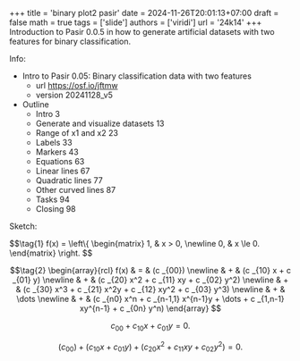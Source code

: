 +++
title = 'binary plot2 pasir'
date = 2024-11-26T20:01:13+07:00
draft = false
math = true
tags = ['slide']
authors = ['viridi']
url = '24k14'
+++
Introduction to Pasir 0.0.5 in how to generate artificial datasets with two features for binary classification.

<!--more-->

Info:

- Intro to Pasir 0.05: Binary classification data with two features
  + url https://osf.io/jftmw
  + version 20241128_v5
- Outline
  + Intro 3
  + Generate and visualize datasets 13
  + Range of x1 and x2 23
  + Labels 33
  + Markers 43
  + Equations 63
  + Linear lines 67
  + Quadratic lines 77
  + Other curved lines 87  
  + Tasks 94
  + Closing 98

Sketch:

$$\tag{1}
f(x) = \left\\{
\begin{matrix}
1, & x > 0, \newline
0, & x \le 0.
\end{matrix}
\right.
$$

$$\tag{2}
\begin{array}{rcl}
f(x) & = & (c _{00}) \newline
& + & (c _{10} x + c _{01} y) \newline
& + & (c _{20} x^2 + c _{11} xy + c _{02} y^2) \newline
& + & (c _{30} x^3 + c _{21} x^2y + c _{12} xy^2 + c _{03} y^3) \newline
& + & \dots \newline
& + & (c _{n0} x^n + c _{n-1,1} x^{n-1}y + \dots + c _{1,n-1} xy^{n-1} + c _{0n} y^n)
\end{array}
$$

$$\tag{3}
c _{00} + c _{10} x + c _{01} y = 0.
$$

$$\tag{4}
(c _{00}) + (c _{10} x + c _{01} y) + (c _{20} x^2 + c _{11} xy + c _{02} y^2) = 0.
$$
